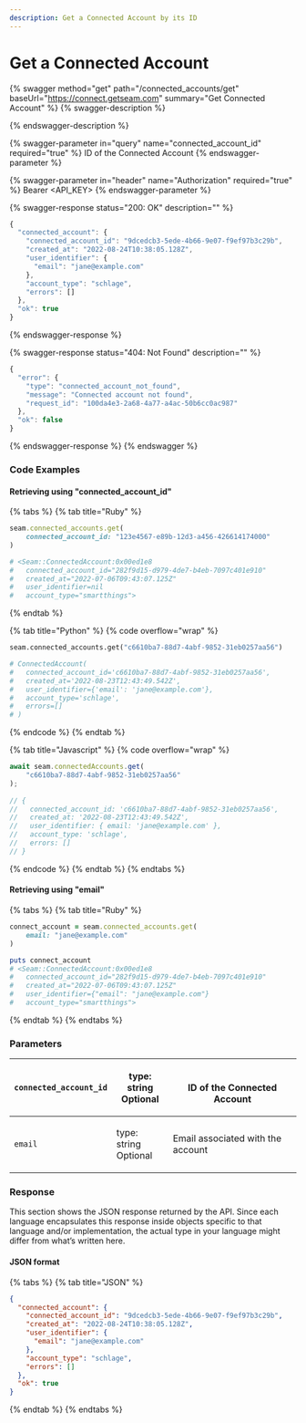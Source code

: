 ```yaml
---
description: Get a Connected Account by its ID
---
```


# Get a Connected Account



{% swagger method="get" path="/connected_accounts/get" baseUrl="https://connect.getseam.com" summary="Get Connected Account" %}
{% swagger-description %}

{% endswagger-description %}

{% swagger-parameter in="query" name="connected_account_id" required="true" %}
ID of the Connected Account
{% endswagger-parameter %}

{% swagger-parameter in="header" name="Authorization" required="true" %}
Bearer <API_KEY>
{% endswagger-parameter %}

{% swagger-response status="200: OK" description="" %}
```javascript
{
  "connected_account": {
    "connected_account_id": "9dcedcb3-5ede-4b66-9e07-f9ef97b3c29b",
    "created_at": "2022-08-24T10:38:05.128Z",
    "user_identifier": {
      "email": "jane@example.com"
    },
    "account_type": "schlage",
    "errors": []
  },
  "ok": true
}
```
{% endswagger-response %}

{% swagger-response status="404: Not Found" description="" %}
```javascript
{
  "error": {
    "type": "connected_account_not_found",
    "message": "Connected account not found",
    "request_id": "100da4e3-2a68-4a77-a4ac-50b6cc0ac987"
  },
  "ok": false
}
```
{% endswagger-response %}
{% endswagger %}

### Code Examples

#### Retrieving using "connected\_account\_id"

{% tabs %}
{% tab title="Ruby" %}
```ruby
seam.connected_accounts.get(
    connected_account_id: "123e4567-e89b-12d3-a456-426614174000"
)

# <Seam::ConnectedAccount:0x00ed1e8                                                            
#   connected_account_id="282f9d15-d979-4de7-b4eb-7097c401e910"                                
#   created_at="2022-07-06T09:43:07.125Z"                                                      
#   user_identifier=nil                                                                        
#   account_type="smartthings"> 
```
{% endtab %}

{% tab title="Python" %}
{% code overflow="wrap" %}
```python
seam.connected_accounts.get("c6610ba7-88d7-4abf-9852-31eb0257aa56")

# ConnectedAccount(
#   connected_account_id='c6610ba7-88d7-4abf-9852-31eb0257aa56', 
#   created_at='2022-08-23T12:43:49.542Z', 
#   user_identifier={'email': 'jane@example.com'}, 
#   account_type='schlage', 
#   errors=[]
# )
```
{% endcode %}
{% endtab %}

{% tab title="Javascript" %}
{% code overflow="wrap" %}
```javascript
await seam.connectedAccounts.get(
    "c6610ba7-88d7-4abf-9852-31eb0257aa56"
);
  
// {
//   connected_account_id: 'c6610ba7-88d7-4abf-9852-31eb0257aa56',
//   created_at: '2022-08-23T12:43:49.542Z',
//   user_identifier: { email: 'jane@example.com' },
//   account_type: 'schlage',
//   errors: []
// }
```
{% endcode %}
{% endtab %}
{% endtabs %}

#### Retrieving using "email"

{% tabs %}
{% tab title="Ruby" %}
```ruby
connect_account = seam.connected_accounts.get(
    email: "jane@example.com"
)

puts connect_account
# <Seam::ConnectedAccount:0x00ed1e8                                                            
#   connected_account_id="282f9d15-d979-4de7-b4eb-7097c401e910"                                
#   created_at="2022-07-06T09:43:07.125Z"                                                      
#   user_identifier={"email": "jane@example.com"}                                                                    
#   account_type="smartthings"> 
```
{% endtab %}
{% endtabs %}

### Parameters

| `connected_account_id` | <p>type: string<br>Optional</p> | <p><br>ID of the Connected Account</p> |
| ---------------------- | ------------------------------- | -------------------------------------- |
| `email`                | <p>type: string<br>Optional</p> | Email associated with the account      |

### Response

This section shows the JSON response returned by the API. Since each language encapsulates this response inside objects specific to that language and/or implementation, the actual type in your language might differ from what’s written here.

#### JSON format

{% tabs %}
{% tab title="JSON" %}
```json
{
  "connected_account": {
    "connected_account_id": "9dcedcb3-5ede-4b66-9e07-f9ef97b3c29b",
    "created_at": "2022-08-24T10:38:05.128Z",
    "user_identifier": {
      "email": "jane@example.com"
    },
    "account_type": "schlage",
    "errors": []
  },
  "ok": true
}
```
{% endtab %}
{% endtabs %}
